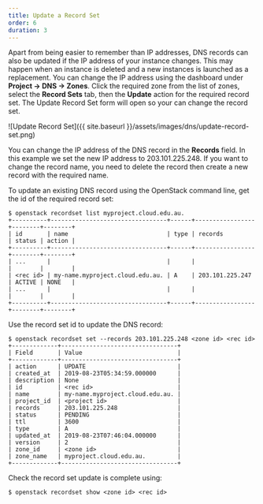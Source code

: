 ```yaml
---
title: Update a Record Set
order: 6
duration: 3
---
```


Apart from being easier to remember than IP addresses, DNS records can also be
updated if the IP address of your instance changes. This may happen when an
instance is deleted and a new instances is launched as a replacement. You can
change the IP address using the dashboard under **Project -> DNS -> Zones**.
Click the required zone from the list of zones, select the **Record Sets** tab,
then the **Update** action for the required record set. The Update Record Set
form will open so your can change the record set.

![Update Record Set]({{ site.baseurl }}/assets/images/dns/update-record-set.png)

You can change the IP address of the DNS record in the **Records** field. In
this example we set the new IP address to 203.101.225.248. If you want to
change the record name, you need to delete the record then create a new record
with the required name.

To update an existing DNS record using the OpenStack command line, get the id
of the required record set:

```
$ openstack recordset list myproject.cloud.edu.au.
+----------+---------------------------------+------+-----------------+--------+--------+
| id       | name                            | type | records         | status | action |
+----------+---------------------------------+------+-----------------+--------+--------+
| ...      |                                 |      |                 |        |        |
| <rec id> | my-name.myproject.cloud.edu.au. | A    | 203.101.225.247 | ACTIVE | NONE   |
| ...      |                                 |      |                 |        |        |
+----------+---------------------------------+------+-----------------+--------+--------+
```

Use the record set id to update the DNS record:

```
$ openstack recordset set --records 203.101.225.248 <zone id> <rec id>
+-------------+---------------------------------+
| Field       | Value                           |
+-------------+---------------------------------+
| action      | UPDATE                          |
| created_at  | 2019-08-23T05:34:59.000000      |
| description | None                            |
| id          | <rec id>                        |
| name        | my-name.myproject.cloud.edu.au. |
| project_id  | <project id>                    |
| records     | 203.101.225.248                 |
| status      | PENDING                         |
| ttl         | 3600                            |
| type        | A                               |
| updated_at  | 2019-08-23T07:46:04.000000      |
| version     | 2                               |
| zone_id     | <zone id>                       |
| zone_name   | myproject.cloud.edu.au.         |
+-------------+---------------------------------+
```

Check the record set update is complete using:

```
$ openstack recordset show <zone id> <rec id>
```
